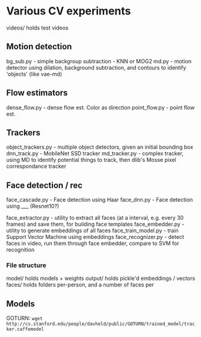 # Various CV experiments

videos/ holds test videos

## Motion detection

bg_sub.py - simple backgroup subtraction - KNN or MOG2
md.py - motion detector using dilation, background subtraction, and contours to identify 'objects' (like vae-md)

## Flow estimators

dense_flow.py - dense flow est. Color as direction
point_flow.py - point flow est.

## Trackers

object_trackers.py - multiple object detectors, given an initial bounding box
dnn_track.py - MobileNet SSD tracker
md_tracker.py - complex tracker, using MD to identify potential things to track, then dlib's Mosse pixel correspondance tracker

## Face detection / rec

face_cascade.py - Face detection using Haar
face_dnn.py - Face detection using ___ (Resnet10?)

face_extractor.py - utility to extract all faces (at a interval, e.g. every 30 frames) and save them, for building face templates
face_embedder.py - utility to generate embeddings of all faces
face_train_model.py - train Support Vector Machine using embeddings
face_recognizer.py - detect faces in video, run them through face embedder, compare to SVM for recognition

### File structure

model/ holds models + weights
output/ holds pickle'd embeddings / vectors
faces/ holds folders per-person, and a number of faces per



## Models

GOTURN:
`wget http://cs.stanford.edu/people/davheld/public/GOTURN/trained_model/tracker.caffemodel`

